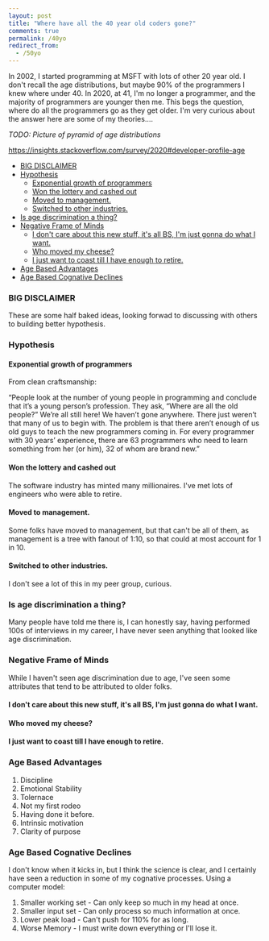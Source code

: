 ```yaml
---
layout: post
title: "Where have all the 40 year old coders gone?"
comments: true
permalink: /40yo
redirect_from:
  - /50yo
---
```


In 2002, I started programming at MSFT with lots of other 20 year old. I don't recall the age distributions, but maybe 90% of the programmers I knew where under 40. In 2020, at 41, I'm no longer a programmer, and the majority of programmers are younger then me. This begs the question, where do all the programmers go as they get older. I'm very curious about the answer here are some of my theories....

_TODO: Picture of pyramid of age distributions_

https://insights.stackoverflow.com/survey/2020#developer-profile-age

<!-- prettier-ignore-start -->
<!-- vim-markdown-toc GFM -->

- [BIG DISCLAIMER](#big-disclaimer)
- [Hypothesis](#hypothesis)
    - [Exponential growth of programmers](#exponential-growth-of-programmers)
    - [Won the lottery and cashed out](#won-the-lottery-and-cashed-out)
    - [Moved to management.](#moved-to-management)
    - [Switched to other industries.](#switched-to-other-industries)
- [Is age discrimination a thing?](#is-age-discrimination-a-thing)
- [Negative Frame of Minds](#negative-frame-of-minds)
    - [I don't care about this new stuff, it's all BS, I'm just gonna do what I want.](#i-dont-care-about-this-new-stuff-its-all-bs-im-just-gonna-do-what-i-want)
    - [Who moved my cheese?](#who-moved-my-cheese)
    - [I just want to coast till I have enough to retire.](#i-just-want-to-coast-till-i-have-enough-to-retire)
- [Age Based Advantages](#age-based-advantages)
- [Age Based Cognative Declines](#age-based-cognative-declines)

<!-- vim-markdown-toc -->
<!-- prettier-ignore-end -->

### BIG DISCLAIMER

These are some half baked ideas, looking forwad to discussing with others to building better hypothesis.

### Hypothesis

#### Exponential growth of programmers

From clean craftsmanship:

“People look at the number of young people in programming and conclude that it’s a young person’s profession. They ask, “Where are all the old people?” We’re all still here! We haven’t gone anywhere. There just weren’t that many of us to begin with. The problem is that there aren’t enough of us old guys to teach the new programmers coming in. For every programmer with 30 years’ experience, there are 63 programmers who need to learn something from her (or him), 32 of whom are brand new.”

#### Won the lottery and cashed out

The software industry has minted many millionaires. I've met lots of engineers who were able to retire.

#### Moved to management.

Some folks have moved to management, but that can't be all of them, as management is a tree with fanout of 1:10, so that could at most account for 1 in 10.

#### Switched to other industries.

I don't see a lot of this in my peer group, curious.

### Is age discrimination a thing?

Many people have told me there is, I can honestly say, having performed 100s of interviews in my career, I have never seen anything that looked like age discrimination.

### Negative Frame of Minds

While I haven't seen age discrimination due to age, I've seen some attributes that tend to be attributed to older folks.

#### I don't care about this new stuff, it's all BS, I'm just gonna do what I want.

#### Who moved my cheese?

#### I just want to coast till I have enough to retire.

### Age Based Advantages

1. Discipline
1. Emotional Stability
1. Tolernace
1. Not my first rodeo
1. Having done it before.
1. Intrinsic motivation
1. Clarity of purpose

### Age Based Cognative Declines

I don't know when it kicks in, but I think the science is clear, and I certainly have seen a reduction in some of my cognative processes. Using a computer model:

1. Smaller working set - Can only keep so much in my head at once.
1. Smaller input set - Can only process so much information at once.
1. Lower peak load - Can't push for 110% for as long.
1. Worse Memory - I must write down everything or I'll lose it.
